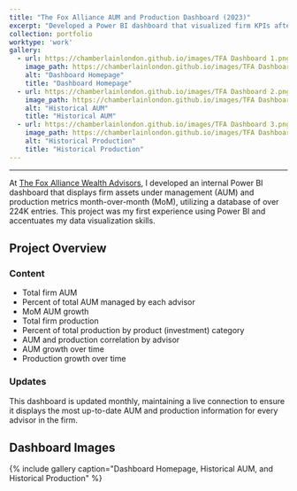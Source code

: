 ```yaml
---
title: "The Fox Alliance AUM and Production Dashboard (2023)"
excerpt: "Developed a Power BI dashboard that visualized firm KPIs after compiling a database of over 224K entries."
collection: portfolio
worktype: 'work'
gallery:
  - url: https://chamberlainlondon.github.io/images/TFA Dashboard 1.png
    image_path: https://chamberlainlondon.github.io/images/TFA Dashboard 1.png
    alt: "Dashboard Homepage"
    title: "Dashboard Homepage"
  - url: https://chamberlainlondon.github.io/images/TFA Dashboard 2.png
    image_path: https://chamberlainlondon.github.io/images/TFA Dashboard 2.png
    alt: "Historical AUM"
    title: "Historical AUM"
  - url: https://chamberlainlondon.github.io/images/TFA Dashboard 3.png
    image_path: https://chamberlainlondon.github.io/images/TFA Dashboard 3.png
    alt: "Historical Production"
    title: "Historical Production"
---
```

------

At [The Fox Alliance Wealth Advisors](https://www.foxalliancewealth.com/), I developed an internal Power BI dashboard that displays firm assets under management (AUM) and production metrics month-over-month (MoM), utilizing a database of over 224K entries. This project was my first experience using Power BI and accentuates my data visualization skills. 

## Project Overview

### Content

- Total firm AUM
- Percent of total AUM managed by each advisor
- MoM AUM growth
- Total firm production
- Percent of total production by product (investment) category
- AUM and production correlation by advisor
- AUM growth over time
- Production growth over time

### Updates

This dashboard is updated monthly, maintaining a live connection to ensure it displays the most up-to-date AUM and production information for every advisor in the firm.

## Dashboard Images

{% include gallery caption="Dashboard Homepage, Historical AUM, and Historical Production" %}

